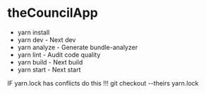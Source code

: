 # theCouncilApp

- yarn install
- yarn dev - Next dev
- yarn analyze - Generate bundle-analyzer
- yarn lint - Audit code quality
- yarn build - Next build
- yarn start - Next start


IF yarn.lock has conflicts do this !!!
git checkout --theirs yarn.lock
